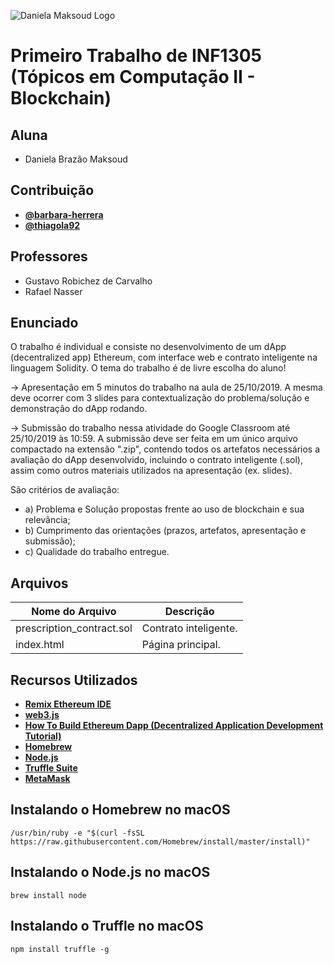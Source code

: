 ![Daniela Maksoud Logo](http://sempregatas.com.br/imagens/Logo.png)

# Primeiro Trabalho de INF1305 (Tópicos em Computação II - Blockchain)

## Aluna

- Daniela Brazão Maksoud

## Contribuição

- **[@barbara-herrera](https://github.com/barbara-herrera)**
- **[@thiagola92](https://github.com/thiagola92)**

## Professores

- Gustavo Robichez de Carvalho
- Rafael Nasser

## Enunciado

O trabalho é individual e consiste no desenvolvimento de um dApp (decentralized app) Ethereum, com interface web e contrato inteligente na linguagem Solidity. O tema do trabalho é de livre escolha do aluno!

-> Apresentação em 5 minutos do trabalho na aula de 25/10/2019. A mesma deve ocorrer com 3 slides para contextualização do problema/solução e demonstração do dApp rodando. 

-> Submissão do trabalho nessa atividade do Google Classroom até 25/10/2019 às 10:59. A submissão deve ser feita em um único arquivo compactado na extensão ".zip", contendo todos os artefatos necessários a avaliação do dApp desenvolvido, incluindo o contrato inteligente (.sol), assim como outros materiais utilizados na apresentação (ex. slides).

São critérios de avaliação: 
- a) Problema e Solução propostas frente ao uso de blockchain e sua relevância;
- b) Cumprimento das orientações (prazos, artefatos, apresentação e submissão);
- c) Qualidade do trabalho entregue.

## Arquivos

| Nome do Arquivo | Descrição |
| ------------- | ------------- |
| prescription_contract.sol  | Contrato inteligente. |
| index.html | Página principal.  |

## Recursos Utilizados

- **[Remix Ethereum IDE](https://remix.ethereum.org/)**
- **[web3.js](https://web3js.readthedocs.io/)**
- **[How To Build Ethereum Dapp (Decentralized Application Development Tutorial)](https://www.youtube.com/watch?v=3681ZYbDSSk&feature=youtu.be)**
- **[Homebrew](https://brew.sh/index_pt-br)**
- **[Node.js](https://nodejs.org/en/)**
- **[Truffle Suite](https://www.trufflesuite.com/)**
- **[MetaMask](https://metamask.io/)**

## Instalando o Homebrew no macOS

```
/usr/bin/ruby -e "$(curl -fsSL https://raw.githubusercontent.com/Homebrew/install/master/install)"
```

## Instalando o Node.js no macOS

```
brew install node
```

## Instalando o Truffle no macOS

```
npm install truffle -g
```
